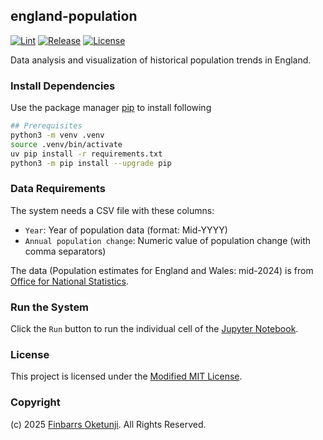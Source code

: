 ## england-population

[![Lint](https://github.com/0xnu/england-population/actions/workflows/lint.yaml/badge.svg)](https://github.com/0xnu/england-population/actions/workflows/lint.yaml)
[![Release](https://img.shields.io/github/release/0xnu/england-population.svg)](https://github.com/0xnu/england-population/releases/latest)
[![License](https://img.shields.io/badge/License-Modified_MIT-f5de53?&color=f5de53)](/LICENSE)

Data analysis and visualization of historical population trends in England.

### Install Dependencies

Use the package manager [pip](https://pip.pypa.io/en/stable/) to install following

```sh
## Prerequisites
python3 -m venv .venv
source .venv/bin/activate
uv pip install -r requirements.txt
python3 -m pip install --upgrade pip
```

### Data Requirements

The system needs a CSV file with these columns:

+ `Year`: Year of population data (format: Mid-YYYY)
+ `Annual population change`: Numeric value of population change (with comma separators)

The data (Population estimates for England and Wales: mid-2024) is from [Office for National Statistics](https://www.ons.gov.uk/peoplepopulationandcommunity/populationandmigration/populationestimates/bulletins/populationestimatesforenglandandwales/mid2024).

### Run the System

Click the `Run` button to run the individual cell of the [Jupyter Notebook](./england_population_change.ipynb).

### License

This project is licensed under the [Modified MIT License](./LICENSE).

### Copyright

(c) 2025 [Finbarrs Oketunji](https://finbarrs.eu). All Rights Reserved.